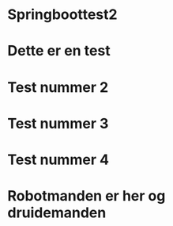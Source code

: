 # Springboottest2
# Dette er en test
# Test nummer 2
# Test nummer 3
# Test nummer 4
# Robotmanden er her og druidemanden


